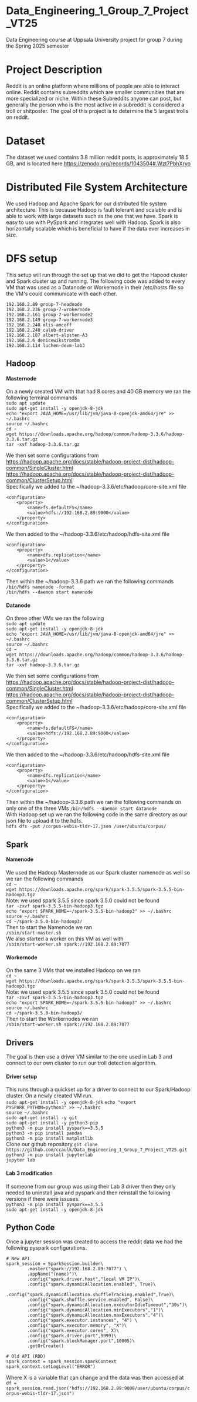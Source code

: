 # Data_Engineering_1_Group_7_Project_VT25
Data Engineering course at Uppsala University project for group 7 during the Spring 2025 semester  

# Project Description
Reddit is an online platform where millions of people are able to interact online. Reddit contains subreddits which are smaller communities that are more specialized or niche. Within these Subreddits anyone can post, but generally the person who is the most active in a subreddit is considered a troll or shitposter. The goal of this project is to determine the 5 largest trolls on reddit.

# Dataset
The dataset we used contains 3.8 million reddit posts, is approximately 18.5 GB, and is located here https://zenodo.org/records/1043504#.Wzt7PbhXryo

# Distributed File System Architecture
We used Hadoop and Apache Spark for our distributed file system architecture. This is because Hadoop is fault tolerant and scalable and is able to work with large datasets such as the one that we have. Spark is easy to use with PySpark and integrates well with Hadoop. Spark is also horizontally scalable which is beneficial to have if the data ever increases in size.

# DFS setup
This setup will run through the set up that we did to get the Hapood cluster and Spark cluster up and running. The following code was added to every VM that was used as a Datanode or Workernode in their /etc/hosts file so the VM's could communicate with each other.  
```
192.168.2.89 group-7-headnode
192.168.2.236 group-7-wrokernode
192.168.2.161 group-7-workernode2
192.168.2.149 group-7-workernode3
192.168.2.248 elis-amcoff
192.168.2.240 caleb-driver
192.168.2.187 albert-alpsten-A3
192.168.2.6 denicewikstrombm
192.168.2.114 luchen-devm-lab3
```
## Hadoop
#### Masternode
On a newly created VM with that had 8 cores and 40 GB memory we ran the following terminal commands  
```sudo apt update```  
```sudo apt-get install -y openjdk-8-jdk```  
```echo "export JAVA_HOME=/usr/lib/jvm/java-8-openjdk-amd64/jre" >> ~/.bashrc```  
```source ~/.bashrc```  
```cd ~```  
```wget https://downloads.apache.org/hadoop/common/hadoop-3.3.6/hadoop-3.3.6.tar.gz```  
```tar -xvf hadoop-3.3.6.tar.gz```  

We then set some configurations from  
https://hadoop.apache.org/docs/stable/hadoop-project-dist/hadoop-common/SingleCluster.html
https://hadoop.apache.org/docs/stable/hadoop-project-dist/hadoop-common/ClusterSetup.html  
Specifically we added to the ~/hadoop-3.3.6/etc/hadoop/core-site.xml file
```
<configuration>
    <property>
        <name>fs.defaultFS</name>
        <value>hdfs://192.168.2.89:9000</value>
    </property>
</configuration>
```
We then added to the ~/hadoop-3.3.6/etc/hadoop/hdfs-site.xml file  
```
<configuration>
    <property>
        <name>dfs.replication</name>
        <value>1</value>
    </property>
</configuration>
```
Then within the ~/hadoop-3.3.6 path we ran the following commands  
```/bin/hdfs namenode -format```  
```/bin/hdfs --daemon start namenode```  

#### Datanode
On three other VMs we ran the following   
```sudo apt update```  
```sudo apt-get install -y openjdk-8-jdk```  
```echo "export JAVA_HOME=/usr/lib/jvm/java-8-openjdk-amd64/jre" >> ~/.bashrc```  
```source ~/.bashrc```  
```cd ~```  
```wget https://downloads.apache.org/hadoop/common/hadoop-3.3.6/hadoop-3.3.6.tar.gz```  
```tar -xvf hadoop-3.3.6.tar.gz```  

We then set some configurations from  
https://hadoop.apache.org/docs/stable/hadoop-project-dist/hadoop-common/SingleCluster.html
https://hadoop.apache.org/docs/stable/hadoop-project-dist/hadoop-common/ClusterSetup.html  
Specifically we added to the ~/hadoop-3.3.6/etc/hadoop/core-site.xml file
```
<configuration>
    <property>
        <name>fs.defaultFS</name>
        <value>hdfs://192.168.2.89:9000</value>
    </property>
</configuration>
```
We then added to the ~/hadoop-3.3.6/etc/hadoop/hdfs-site.xml file  
```
<configuration>
    <property>
        <name>dfs.replication</name>
        <value>1</value>
    </property>
</configuration>
```
Then within the ~/hadoop-3.3.6 path we ran the following commands on only one of the three VMs
```/bin/hdfs --daemon start datanode```  
With Hadoop set up we ran the following code in the same directory as our json file to upload it to the hdfs.  
```hdfs dfs -put /corpus-webis-tldr-17.json /user/ubuntu/corpus/```  

## Spark
#### Namenode  
We used the Hadoop Masternode as our Spark cluster namenode as well so we ran the following commands  
```cd ~```  
```wget https://downloads.apache.org/spark/spark-3.5.5/spark-3.5.5-bin-hadoop3.tgz```  
Note: we used spark 3.5.5 since spark 3.5.0 could not be found  
```tar -zxvf spark-3.5.5-bin-hadoop3.tgz```  
```echo "export SPARK_HOME=~/spark-3.5.5-bin-hadoop3" >> ~/.bashrc```  
```source ~/.bashrc```  
```cd ~/spark-3.5.0-bin-hadoop3/```  
Then to start the Namenode we ran  
```/sbin/start-master.sh```  
We also started a worker on this VM as well with  
```/sbin/start-worker.sh spark://192.168.2.89:7077```
#### Workernode 
On the same 3 VMs that we installed Hadoop on we ran  
```cd ~```  
```wget https://downloads.apache.org/spark/spark-3.5.5/spark-3.5.5-bin-hadoop3.tgz```  
Note: we used spark 3.5.5 since spark 3.5.0 could not be found  
```tar -zxvf spark-3.5.5-bin-hadoop3.tgz```  
```echo "export SPARK_HOME=~/spark-3.5.5-bin-hadoop3" >> ~/.bashrc```  
```source ~/.bashrc```  
```cd ~/spark-3.5.0-bin-hadoop3/```  
Then to start the Workernodes we ran  
```/sbin/start-worker.sh spark://192.168.2.89:7077```

## Drivers
The goal is then use a driver VM similar to the one used in Lab 3 and connect to our own cluster to run our troll detection algorithm.  

#### Driver setup  
This runs through a quickset up for a driver to connect to our Spark/Hadoop cluster. On a newly created VM run.  
```sudo apt-get install -y openjdk-8-jdk```
```echo "export PYSPARK_PYTHON=python3" >> ~/.bashrc```  
```source ~/.bashrc```  
```sudo apt-get install -y git```  
```sudo apt-get install -y python3-pip```  
```python3 -m pip install pyspark==3.5.5 ```  
```python3 -m pip install pandas```  
```python3 -m pip install matplotlib```  
Clone our github repository 
```git clone https://github.com/ccaulk/Data_Engineering_1_Group_7_Project_VT25.git```  
```python3 -m pip install jupyterlab```   
```jupyter lab```  

#### Lab 3 modification
If someone from our group was using their Lab 3 driver then they only needed to uninstall java and pyspark and then reinstall the following versions if there were issuses.  
```python3 -m pip install pyspark==3.5.5 ```  
```sudo apt-get install -y openjdk-8-jdk```  

## Python Code
Once a jupyter session was created to access the reddit data we had the following pyspark configurations.  
```
# New API
spark_session = SparkSession.builder\
        .master("spark://192.168.2.89:7077") \
        .appName("(name)")\
        .config("spark.driver.host","local VM IP")\
        .config("spark.dynamicAllocation.enabled", True)\
        .config("spark.dynamicAllocation.shuffleTracking.enabled",True)\
        .config("spark.shuffle.service.enabled", False)\
        .config("spark.dynamicAllocation.executorIdleTimeout","30s")\
        .config("spark.dynamicAllocation.minExecutors","1")\
        .config("spark.dynamicAllocation.maxExecutors","4")\
        .config("spark.executor.instances", "4") \
        .config("spark.executor.memory", "X")\
        .config("spark.executor.cores", X)\
        .config("spark.driver.port",9999)\
        .config("spark.blockManager.port",10005)\
        .getOrCreate()
    
# Old API (RDD)
spark_context = spark_session.sparkContext
spark_context.setLogLevel("ERROR")
```
Where X is a variable that can change and the data was then accessed at  
```df = spark_session.read.json("hdfs://192.168.2.89:9000/user/ubuntu/corpus/corpus-webis-tldr-17.json")```  






